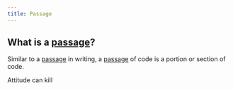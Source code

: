 ```yaml
---
title: Passage
---
```


## What is a [passage](/dependency.md)?

Similar to a [passage](/dependency.md) in writing, a [passage](/dependency.md) of code is a portion or section of code.

Attitude can kill

##
